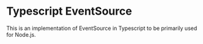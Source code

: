 # Typescript EventSource

This is an implementation of EventSource in Typescript to be primarily used for Node.js. 